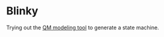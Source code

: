 # Blinky

Trying out the [QM modeling tool][1] to generate a state machine.

[1]: https://www.state-machine.com/products/qm
